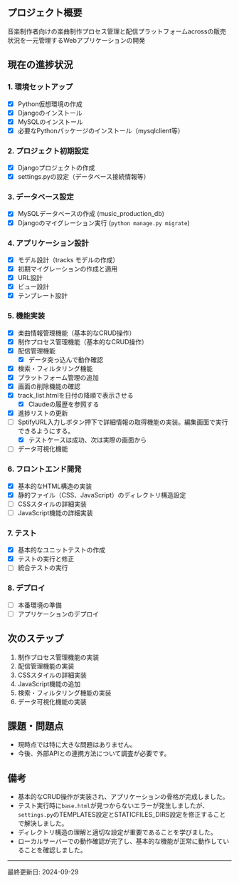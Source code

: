 ## プロジェクト概要
音楽制作者向けの楽曲制作プロセス管理と配信プラットフォームacrossの販売状況を一元管理するWebアプリケーションの開発

## 現在の進捗状況

### 1. 環境セットアップ
- [x] Python仮想環境の作成
- [x] Djangoのインストール
- [x] MySQLのインストール
- [x] 必要なPythonパッケージのインストール（mysqlclient等）

### 2. プロジェクト初期設定
- [x] Djangoプロジェクトの作成
- [x] settings.pyの設定（データベース接続情報等）

### 3. データベース設定
- [x] MySQLデータベースの作成 (music_production_db)
- [x] Djangoのマイグレーション実行 (`python manage.py migrate`)

### 4. アプリケーション設計
- [x] モデル設計（tracks モデルの作成）
- [x] 初期マイグレーションの作成と適用
- [x] URL設計
- [x] ビュー設計
- [x] テンプレート設計

### 5. 機能実装
- [x] 楽曲情報管理機能（基本的なCRUD操作）
- [x] 制作プロセス管理機能（基本的なCRUD操作）
- [x] 配信管理機能
  - [x] データ突っ込んで動作確認
- [x] 検索・フィルタリング機能
- [x] プラットフォーム管理の追加
- [x] 画面の削除機能の確認
- [x] track_list.htmlを日付の降順で表示させる
  - [x] Claudeの履歴を参照する
- [x] 進捗リストの更新
- [ ] SptifyURL入力しボタン押下で詳細情報の取得機能の実装。編集画面で実行できるようにする。
  - [x] テストケースは成功、次は実際の画面から
- [ ] データ可視化機能

### 6. フロントエンド開発
- [x] 基本的なHTML構造の実装
- [x] 静的ファイル（CSS、JavaScript）のディレクトリ構造設定
- [ ] CSSスタイルの詳細実装
- [ ] JavaScript機能の詳細実装

### 7. テスト
- [x] 基本的なユニットテストの作成
- [x] テストの実行と修正
- [ ] 統合テストの実行

### 8. デプロイ
- [ ] 本番環境の準備
- [ ] アプリケーションのデプロイ

## 次のステップ
1. 制作プロセス管理機能の実装
2. 配信管理機能の実装
3. CSSスタイルの詳細実装
4. JavaScript機能の追加
5. 検索・フィルタリング機能の実装
6. データ可視化機能の実装

## 課題・問題点
- 現時点では特に大きな問題はありません。
- 今後、外部APIとの連携方法について調査が必要です。

## 備考
- 基本的なCRUD操作が実装され、アプリケーションの骨格が完成しました。
- テスト実行時に`base.html`が見つからないエラーが発生しましたが、`settings.py`のTEMPLATES設定とSTATICFILES_DIRS設定を修正することで解決しました。
- ディレクトリ構造の理解と適切な設定が重要であることを学びました。
- ローカルサーバーでの動作確認が完了し、基本的な機能が正常に動作していることを確認しました。

---
最終更新日: 2024-09-29